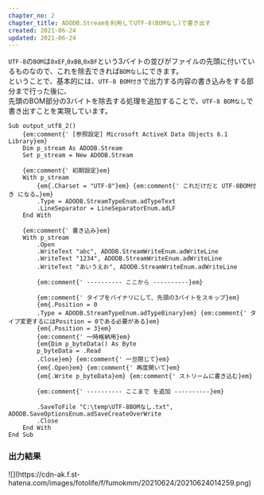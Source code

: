 ```yaml
---
chapter_no: 2
chapter_title: ADODB.Streamを利用してUTF-8(BOMなし)で書き出す
created: 2021-06-24
updated: 2021-06-24
---
```

`UTF-8`の`BOM`は`0xEF`,`0xBB`,`0xBF`という3バイトの並びがファイルの先頭に付いているものなので、これを除去できれば`BOMなし`にできます。  
ということで、基本的には、`UTF-8 BOM付き`で出力する内容の書き込みをする部分まで行った後に、  
先頭のBOM部分の3バイトを除去する処理を追加することで、`UTF-8 BOMなし`で書き出すことを実現しています。

```:UTF-8(BOMなし)で書き出す
Sub output_utf8_2()
    {em:comment{' [参照設定] Microsoft ActiveX Data Objects 6.1 Library}em}
    Dim p_stream As ADODB.Stream
    Set p_stream = New ADODB.Stream
    
    {em:comment{' 初期設定}em}
    With p_stream
        {em{.Charset = "UTF-8"}em} {em:comment{' これだけだと UTF-8BOM付き になる…}em}
        .Type = ADODB.StreamTypeEnum.adTypeText
        .LineSeparator = LineSeparatorEnum.adLF
    End With
    
    {em:comment{' 書き込み}em}
    With p_stream
        .Open
        .WriteText "abc", ADODB.StreamWriteEnum.adWriteLine
        .WriteText "1234", ADODB.StreamWriteEnum.adWriteLine
        .WriteText "あいうえお", ADODB.StreamWriteEnum.adWriteLine

        {em:comment{' ---------- ここから ----------}em}

        {em:comment{' タイプをバイナリにして、先頭の3バイトをスキップ}em}
        {em{.Position = 0
        .Type = ADODB.StreamTypeEnum.adTypeBinary}em} {em:comment{' タイプ変更するにはPosition = 0である必要がある}em}
        {em{.Position = 3}em}
        {em:comment{' 一時格納用}em}
        {em{Dim p_byteData() As Byte
        p_byteData = .Read
        .Close}em} {em:comment{' 一旦閉じて}em}
        {em{.Open}em} {em:comment{' 再度開いて}em}
        {em{.Write p_byteData}em} {em:comment{' ストリームに書き込む}em}

        {em:comment{' ---------- ここまで を追加 ----------}em}
        
        .SaveToFile "C:\temp\UTF-8BOMなし.txt", ADODB.SaveOptionsEnum.adSaveCreateOverWrite
        .Close
    End With
End Sub
```

### 出力結果
<p class="center" markdown="span">
![](https://cdn-ak.f.st-hatena.com/images/fotolife/f/fumokmm/20210624/20210624014259.png)
</p>
